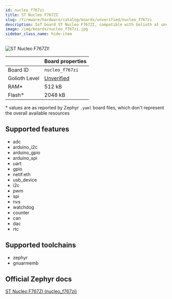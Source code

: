 ```yaml
---
id: nucleo_f767zi
title: ST Nucleo F767ZI
slug: /firmware/hardware/catalog/boards/unverified/nucleo_f767zi
description: IoT board ST Nucleo F767ZI, compatible with Golioth at unverified level.
image: /img/boards/nucleo_f767zi.jpg
sidebar_class_name: hide-item
---
```


[//]: # (This is an auto-generated file, do not edit! Changes to it will be lost upon re-generation)

![ST Nucleo F767ZI!](/img/boards/nucleo_f767zi.jpg "ST Nucleo F767ZI")

|                | Board properties     |
| -------------  | -------------------- |
| Board ID       | `nucleo_f767zi` |
| Golioth Level  | [Unverified](/firmware/hardware#unverified-boards) |
| RAM*           | 512 kB |
| Flash*         | 2048 kB |

\* values are as reported by Zephyr `.yaml` board files, which don't represent the overall available resources



## Supported features

* adc
* arduino_i2c
* arduino_gpio
* arduino_spi
* uart
* gpio
* netif:eth
* usb_device
* i2c
* pwm
* spi
* nvs
* watchdog
* counter
* can
* dac
* rtc

## Supported toolchains

* zephyr
* gnuarmemb

## Official Zephyr docs

[ST Nucleo F767ZI (nucleo_f767zi)](https://docs.zephyrproject.org/latest/boards/st/nucleo_f767zi/doc/index.html)
